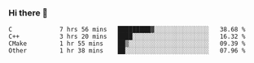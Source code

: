 ### Hi there 👋

<!--
**WShiBin/WShiBin** is a ✨ _special_ ✨ repository because its `README.md` (this file) appears on your GitHub profile.

Here are some ideas to get you started:

- 🔭 I’m currently working on ...
- 🌱 I’m currently learning ...
- 👯 I’m looking to collaborate on ...
- 🤔 I’m looking for help with ...
- 💬 Ask me about ...
- 📫 How to reach me: ...
- 😄 Pronouns: ...
- ⚡ Fun fact: ...
-->

<!--START_SECTION:waka-->

```text
C             7 hrs 56 mins   █████████▓░░░░░░░░░░░░░░░   38.68 %
C++           3 hrs 20 mins   ████░░░░░░░░░░░░░░░░░░░░░   16.32 %
CMake         1 hr 55 mins    ██▒░░░░░░░░░░░░░░░░░░░░░░   09.39 %
Other         1 hr 38 mins    ██░░░░░░░░░░░░░░░░░░░░░░░   07.96 %
```

<!--END_SECTION:waka-->
